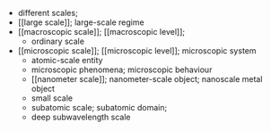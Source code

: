 - different scales; 
- [[large scale]]; large-scale regime
- [[macroscopic scale]]; [[macroscopic level]];
    - ordinary scale
- [[microscopic scale]]; [[microscopic level]]; microscopic system
    - atomic-scale entity
    - microscopic phenomena; microscopic behaviour
    - [[nanometer scale]]; nanometer-scale object; nanoscale metal object
    - small scale
    - subatomic scale; subatomic domain;
    - deep subwavelength scale
